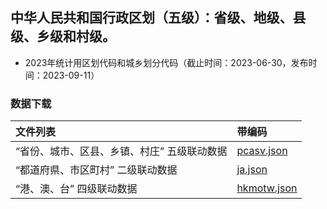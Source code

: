 ## 中华人民共和国行政区划（五级）：省级、地级、县级、乡级和村级。
* 2023年统计用区划代码和城乡划分代码（截止时间：2023-06-30，发布时间：2023-09-11）

### 数据下载
| 文件列表                                    |  带编码 |
|:--------------------------------------------|:-------|
| “省份、城市、区县、乡镇、村庄” 五级联动数据  |[pcasv.json](https://github.com/Lean365/china_area_json/blob/master/pcasv.json) |
| “都道府県、市区町村” 二级联动数据  |[ja.json](https://github.com/Lean365/china_area_json/blob/master/jp.json) |
| “港、澳、台” 四级联动数据  |[hkmotw.json](https://github.com/Lean365/china_area_json/blob/master/hmt.json) |

